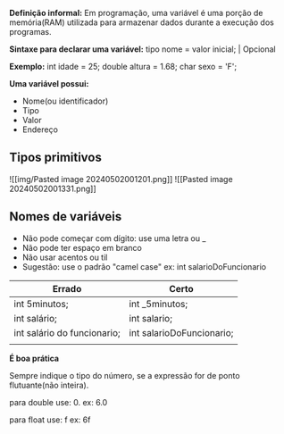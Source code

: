 
**Definição informal:** Em programação, uma variável é uma porção de memória(RAM) utilizada para armazenar dados durante a execução dos programas.

**Sintaxe para declarar uma variável:**
tipo nome = valor inicial;
					   |
                    Opcional

**Exemplo:**
	int idade = 25;
	double altura = 1.68;
	char sexo  = 'F';

**Uma variável possui:**
* Nome(ou identificador)
* Tipo
* Valor
* Endereço


## Tipos primitivos

![[img/Pasted image 20240502001201.png]]
![[Pasted image 20240502001331.png]]

## Nomes de variáveis

* Não pode começar com dígito: use uma letra ou _
* Não pode ter espaço em branco
* Não usar acentos ou til
* Sugestão: use o padrão "camel case" ex: int salarioDoFuncionario

| Errado                      | Certo                     |
| --------------------------- | ------------------------- |
| int 5minutos;               | int _5minutos;            |
| int salário;                | int salario;              |
| int salário do funcionario; | int salarioDoFuncionario; |
|                             |                           |

**É boa prática**

Sempre indique o tipo do número, se a expressão for de ponto flutuante(não inteira).

para double use:
0.
ex: 6.0


para float use:
f
ex: 6f
